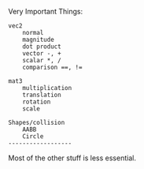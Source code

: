 Very Important Things:

	vec2
		normal
		magnitude
		dot product
		vector -, +
		scalar *, /
		comparison ==, !=

	mat3
		multiplication
		translation
		rotation
		scale

	Shapes/collision
		AABB
		Circle
	------------------

Most of the other stuff is less essential.
